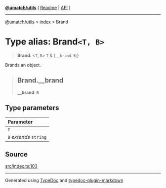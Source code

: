 [**@umatch/utils**](../../README.md) ( [Readme](../../README.md) \| [API](../../API.md) )

---

[@umatch/utils](../../API.md) > [index](../README.md) > Brand

# Type alias: Brand`<T, B>`

> **Brand**: \<`T`, `B`\> `T` & \{`__brand`: `B`;}

Brands an object.

> ## Brand.\_\_brand
>
> **\_\_brand**: `B`

## Type parameters

| Parameter              |
| :--------------------- |
| `T`                    |
| `B` _extends_ `string` |

## Source

[src/index.ts:103](https://github.com/umatch-oficial/utils/blob/00cf87f/src/index.ts#L103)

---

Generated using [TypeDoc](https://typedoc.org/) and [typedoc-plugin-markdown](https://www.npmjs.com/package/typedoc-plugin-markdown)

